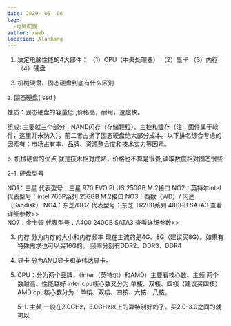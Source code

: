 ```yaml
---
date: 2020- 06- 06
tag: 
  -电脑配置
author: xweb
location: Alanbang
---
```


1. 决定电脑性能的4大部件：
（1）CPU（中央处理器）
（2）显卡
（3）内存
（4）硬盘

2. 机械硬盘、固态硬盘到底有什么区别

a. 固态硬盘( ssd )  

性质：固态硬盘的容量低 ,价格高，耐用，速度快。

组成: 主要就三个部分：NAND闪存（存储颗粒）、主控和缓存（注：固件属于软件，这里并未纳入），前二者占据了固态硬盘绝大部分成本。以下排名综合考虑的因素有：市场占有率、品牌、资源整合度和技术实力等因素。

b. 机械硬盘的优点 就是技术相对成熟，价格也不算是很贵,读取数度相对固态慢些

2-1. 硬盘型号
 
 NO1：三星    代表型号：三星 970 EVO PLUS  250GB M.2接口
 NO2：英特尔intel  代表型号：intel 760P系列 256GB M.2接口
 NO3：西数（WD）/ 闪迪（Sandisk）
 NO4：东芝/OCZ   代表型号：东芝 TR200系列 480GB SATA3  查看详细参数>>  
 NO7：金士顿   代表型号：A400  240GB SATA3 查看详细参数>>


3. 内存 分为内存的大小和内存频率 现在主流的是4G、8G（建议买8G）。如果有特殊需求也可以买16G的。
   频率分别有DDR2、DDR3、DDR4

4. 显卡 分为AMD显卡和英伟达显卡。

5.  CPU：分为两个品牌，（inter（英特尔）和AMD）主要看核心数、主频 两个数越高、性能越好
        inter cpu核心数又分为 单核、双核、四核（建议买四核）
        AMD cpu核心数分为：单核、双核、四核、六核、八核。

    5-1. 主频 一般在2.0GHz，3.0GHz以上的算特别好的了。买2.0-3.0之间的就可以
